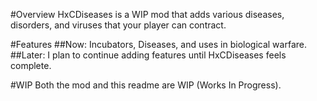 #Overview
  HxCDiseases is a WIP mod that adds various diseases, disorders, and viruses that your player can contract.

#Features
##Now: 
  Incubators, Diseases, and uses in biological warfare.
##Later:
  I plan to continue adding features until HxCDiseases feels complete.
    
#WIP
  Both the mod and this readme are WIP (Works In Progress).
